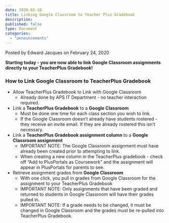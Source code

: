 ```yaml
---
date: 2020-02-18
title: Linking Google Classroom to Teacher Plus Gradebook
description:
published: false
type: Document
categories:
  - "announcements"
---
```


Posted by Edward Jacques on February 24, 2020

**Starting today - you are now able to link Google Classroom assignments directly to your TeacherPlus Gradebook!**

### How to Link Google Classroom to TeacherPlus Gradebook


- Allow TeacherPlus Gradebook to Link with Google Classroom
  - Already done by APS IT Department - no teacher interaction required.
- Link a **TeacherPlus Gradebook** to a **Google Classroom**
  - Must be done one time for each class section you wish to link.
  - If the Google Classroom doesn’t already have students rostered - they receive an invite email.  If they are already rostered this isn’t necessary.
- Link a **TeacherPlus Gradebook assignment column** to a **Google Classroom assignment**
  - IMPORTANT NOTE: The Google Classroom assignment must have already been created prior to attempting to link.
  - When creating a new column in the TeacherPlus gradebook - check off “Add to PlusPortals as Coursework” and the assignment will appear in PlusPortals for parents to see.
- Retrieve assignment grades from **Google Classroom**
  - With one click, you pull in grades from Google Classroom for the assignment to your TeacherPlus Gradebook
  - IMPORTANT NOTE: Only assignments that have been graded and returned to students in Google Classroom will have their grades pulled in.
  - IMPORTANT NOTE: If a grade needs to be changed, it must be changed in Google Classroom and the grades must be re-pulled into TeacherPlus Gradebook.
